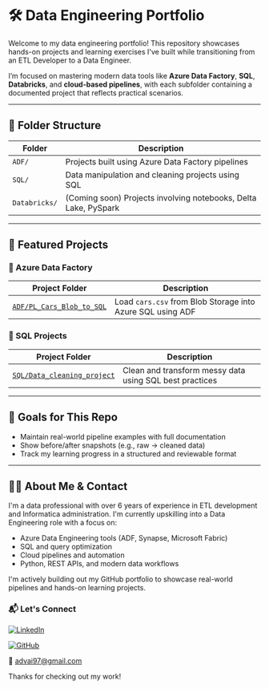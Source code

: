 # 🛠️ Data Engineering Portfolio

Welcome to my data engineering portfolio! This repository showcases hands-on projects and learning exercises I've built while transitioning from an ETL Developer to a Data Engineer.

I’m focused on mastering modern data tools like **Azure Data Factory**, **SQL**, **Databricks**, and **cloud-based pipelines**, with each subfolder containing a documented project that reflects practical scenarios.

---

## 📁 Folder Structure

| Folder        | Description                                                      |
|---------------|------------------------------------------------------------------|
| `ADF/`        | Projects built using Azure Data Factory pipelines                |
| `SQL/`        | Data manipulation and cleaning projects using SQL                |
| `Databricks/` | (Coming soon) Projects involving notebooks, Delta Lake, PySpark  |

---

## 🚀 Featured Projects

### 🔷 Azure Data Factory

| Project Folder                    | Description                                |
|-----------------------------------|--------------------------------------------|
| [`ADF/PL_Cars_Blob_to_SQL`](./ADF/PL_Cars_Blob_to_SQL) | Load `cars.csv` from Blob Storage into Azure SQL using ADF |

### 🧮 SQL Projects

| Project Folder                             | Description                              |
|--------------------------------------------|------------------------------------------|
| [`SQL/Data_cleaning_project`](./SQL/Data_cleaning_project) | Clean and transform messy data using SQL best practices |

---

## 📌 Goals for This Repo

- Maintain real-world pipeline examples with full documentation
- Show before/after snapshots (e.g., raw → cleaned data)
- Track my learning progress in a structured and reviewable format

---

## 🙋‍♂️ About Me & Contact

I'm a data professional with over 6 years of experience in ETL development and Informatica administration. I'm currently upskilling into a Data Engineering role with a focus on:

- Azure Data Engineering tools (ADF, Synapse, Microsoft Fabric)
- SQL and query optimization
- Cloud pipelines and automation
- Python, REST APIs, and modern data workflows

I'm actively building out my GitHub portfolio to showcase real-world pipelines and hands-on learning projects.

### 📬 Let's Connect

[![LinkedIn](https://img.shields.io/badge/LinkedIn-Connect-blue?logo=linkedin)](https://www.linkedin.com/in/advaith-koushik-s/) 

[![GitHub](https://img.shields.io/badge/GitHub-Advaith--Koushik-black?logo=github)](https://github.com/Advaith-Koushik)  

📧 [advai97@gmail.com](mailto:advai97@gmail.com)

Thanks for checking out my work!
